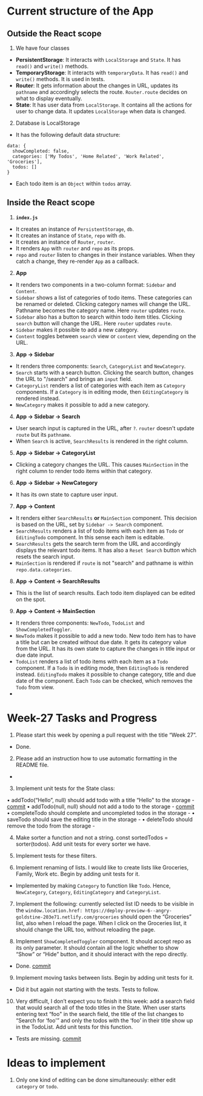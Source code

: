 # Current structure of the App

## Outside the React scope  

1. We have four classes  

  - **PersistentStorage**: It interacts with `LocalStorage` and `State`. It has `read()` and `write()` methods.   
  - **TemporaryStorage**: It interacts with `temporaryData`. It has `read()` and `write()` methods. It is used in tests.
  - **Router**: It gets information about the changes in URL, updates its `pathname` and accordingly selects the route. `Router.route` decides on what to display eventually.
  - **State**: It has user data from `LocalStorage`. It contains all the actions for user to change data. It updates `LocalStorage` when data is changed.  

2. Database is LocalStorage

  - It has the following default data structure:

  ```
  data: {
    showCompleted: false,
    categories: ['My Todos', 'Home Related', 'Work Related', 'Groceries'],
    todos: [] 
  }
  ```
  - Each todo item is an `Object` within `todos` array.

## Inside the React scope

1. **`index.js`** 

  - It creates an instance of `PersistentStorage`, `db`.
  - It creates an instance of `State`, `repo` with `db`.
  - It creates an instance of `Router`, `router`. 
  - It renders `App` with `router` and `repo` as its props. 
  - `repo` and `router` listen to changes in their instance variables. When they catch a change, they re-render `App` as a callback. 

2. **App**

  - It renders two components in a two-column format: `Sidebar` and `Content`. 
  - `Sidebar` shows a list of categories of todo items. These categories can be renamed or deleted. Clicking category names will change the URL. Pathname becomes the category name. Here `router` updates `route`.   
  - `Sidebar` also has a button to search within todo item titles. Clicking `search` button will change the URL. Here `router` updates `route`. 
  - `Sidebar` makes it possible to add a new category.  
  - `Content` toggles between `search` view or `content` view, depending on the URL. 

3. **App -> Sidebar**

  - It renders three components: `Search`, `CategoryList` and `NewCategory`.  
  - `Search` starts with a search button. Clicking the search button, changes the URL to "/search" and brings an `input` field.  
  - `CategoryList` renders a list of categories with each item as `Category` components. If a `Category` is in editing mode, then `EditingCategory` is rendered instead.  
  - `NewCategory` makes it possible to add a new category. 

4. **App -> Sidebar -> Search**

  - User search input is captured in the URL, after `?`. `router` doesn't update `route` but its `pathname`.
  - When `Search` is active, `SearchResults` is rendered in the right column.  

5. **App -> Sidebar -> CategoryList**

  - Clicking a category changes the URL. This causes `MainSection` in the right column to render todo items within that category. 

6. **App -> Sidebar -> NewCategory**  

  - It has its own state to capture user input. 

7. **App -> Content**

  - It renders either `SearchResults` **or** `MainSection` component. This decision is based on the URL, set by `Sidebar -> Search` component. 
  - `SearchResults` renders a list of todo items with each item as `Todo` or `EditingTodo` component. In this sense each item is editable. 
  - `SearchResults` gets the search term from the URL and accordingly displays the relevant todo items. It has also a `Reset Search` button which resets the search input. 
  - `MainSection` is rendered if `route` is not "search" and pathname is within `repo.data.categories`.  

8. **App -> Content -> SearchResults**

  - This is the list of search results. Each todo item displayed can be edited on the spot. 

9. **App -> Content -> MainSection**

  - It renders three components: `NewTodo`, `TodoList` and `ShowCompletedToggler`.
  - `NewTodo` makes it possible to add a new todo. New todo item has to have a title but can be created without due date. It gets its category value from the URL. It has its own state to capture the changes in title input or due date input. 
  - `TodoList` renders a list of todo items with each item as a `Todo` component. If a `Todo` is in editing mode, then `EditingTodo` is rendered instead. `EditingTodo` makes it possible to change category, title and due date of the component. Each `Todo` can be checked, which removes the `Todo` from view. 
  -  

# Week-27 Tasks and Progress

1. Please start this week by opening a pull request with the title “Week 27”.

- Done.

2. Please add an instruction how to use automatic formatting in the README file.

-

3. Implement unit tests for the State class:

  • addTodo(“Hello”, null) should add todo with a title “Hello" to the storage
    - [commit](https://github.com/rdzcn/mk-todo/commit/46f553b5564af036f181c3663db97a82b40e005a)
  • addTodo(null, null) should not add a todo to the storage
    - [commit](https://github.com/rdzcn/mk-todo/commit/46f553b5564af036f181c3663db97a82b40e005a)
  • completeTodo should complete and uncompleted todos in the storage
    -
  • saveTodo should save the editing title in the storage
    -
  • deleteTodo should remove the todo from the storage
    -

4. Make sorter a function and not a string. const sortedTodos = sorter(todos). Add unit tests for every sorter we have.


5. Implement tests for these filters.


6. Implement renaming of lists. I would like to create lists like Groceries, Family, Work etc. Begin by adding unit tests for it.

 - Implemented by making `Category` to function like `Todo`. Hence, `NewCategory`, `Category`, `EditingCategory` and `CategoryList`.

7. Implement the following: currently selected list ID needs to be visible in the `window.location.href: https://deploy-preview-6--angry-goldstine-203e71.netlify.com/groceries` should open the “Groceries” list, also when I reload the page. When I click on the Groceries list, it should change the URL too, without reloading the page.



8. Implement `ShowCompletedToggler` component. It should accept repo as its only parameter. It should contain all the logic whether to show “Show” or “Hide” button, and it should interact with the repo directly.

- Done. [commit](https://github.com/rdzcn/mk-todo/pull/10/commits/bc4908ab14ea22fe148a7fc891a74067cf37ca28)

9. Implement moving tasks between lists. Begin by adding unit tests for it.

  - Did it but again not starting with the tests. Tests to follow.

10. Very difficult, I don’t expect you to finish it this week: add a search field that would search all of the todo titles in the State. When user starts entering text “foo" in the search field, the title of the list changes to “Search for ‘foo'” and only the todos with the ‘foo’ in their title show up in the TodoList. Add unit tests for this function.

- Tests are missing. [commit](https://github.com/rdzcn/mk-todo/commit/0d67dd11258e35855f2166908ac0b9a571dd18a5)

# Ideas to implement

1. Only one kind of editing can be done simultaneously: either edit `category` or `todo`.


